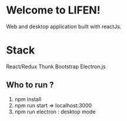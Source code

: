 # Welcome to LIFEN!

Web and desktop application built with reactJs.

# Stack

React/Redux
Thunk
Bootstrap
Electron.js

## Who to run ?

1.  npm install
2.  npm run start ⇒ localhost:3000
3.  npm run electron : desktop mode
